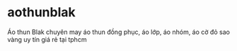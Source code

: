 # aothunblak
Áo thun Blak chuyên may áo thun đồng phục, áo lớp, áo nhóm, áo cờ đỏ sao vàng uy tín giá rẻ tại tphcm
